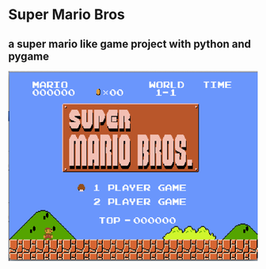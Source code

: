 Super Mario Bros
========================

a super mario like game project with python and pygame 
-----------------------

![menu](https://github.com/blaisek/Mario/blob/master/graphics/screenshot.png)
